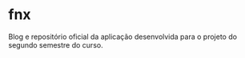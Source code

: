 # fnx
Blog e repositório oficial da aplicação desenvolvida para o projeto do segundo semestre do curso.
